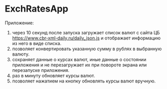 # ExchRatesApp

Приложение:
1. через 10 секунд после запуска загружает список валют с сайта ЦБ https://www.cbr-xml-daily.ru/daily_json.js и отображает информацию из него в виде списка.
2. позволяет конвертировать указанную сумму в рублях в выбранную валюту.
3. сохраняет данные о курсах валют, иные данные о состоянии приложения и не перезагружает их при повороте экрана или перезапуске приложения.
4. раз в минуту обновляет курсы валют.
5. позволяет нажатием на кнопку обновлять курсы валют вручную.
